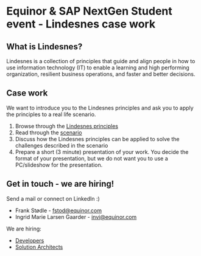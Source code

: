 # Equinor & SAP NextGen Student event - Lindesnes case work

## What is Lindesnes?

Lindesnes is a collection of principles that guide and align people in how to use information technology (IT) to enable a learning and high performing organization, resilient business operations, and faster and better decisions.


## Case work

We want to introduce you to the Lindesnes principles and ask you to apply the principles to a real life scenario. 

1. Browse through the [Lindesnes principles](Lindesnes%20-%20Principles.pdf)
2. Read through the [scenario](Lindesnes%20-%20Scenario.pdf) 
3. Discuss how the Lindesnes principles can be applied to solve the challenges described in the scenario
4. Prepare a short (3 minute) presentation of your work. You decide the format of your presentation, but we do not want you to use a PC/slideshow for the presentation.

## Get in touch - we are hiring!

Send a mail or connect on LinkedIn :) 

* Frank Stødle - fstod@equinor.com
* Ingrid Marie Larsen Gaarder - invi@equinor.com


We are hiring: 

* [Developers](https://www.linkedin.com/posts/equinor_come-work-with-us-activity-7047572002580107264-K-_H/?utm_source=share&utm_medium=member_desktop)
* [Solution Architects](https://www.linkedin.com/posts/equinor_come-work-with-us-activity-7047573231142092801-aOVZ/?utm_source=share&utm_medium=member_desktop)